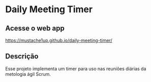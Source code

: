 # Daily Meeting Timer

## Acesse o web app

<https://mustache1up.github.io/daily-meeting-timer/>

## Descrição

Esse projeto implementa um timer para uso nas reuniões diárias da metologia ágil Scrum.
